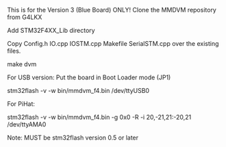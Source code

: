 This is for the Version 3 (Blue Board) ONLY!
Clone the MMDVM repository from G4LKX

Add STM32F4XX_Lib directory

Copy Config.h IO.cpp IOSTM.cpp Makefile SerialSTM.cpp over the existing files.

make dvm

For USB version:
Put the board in Boot Loader mode (JP1)

stm32flash -v -w bin/mmdvm_f4.bin /dev/ttyUSB0

For PiHat:

stm32flash -v -w bin/mmdvm_f4.bin -g 0x0 -R -i 20,-21,21:-20,21 /dev/ttyAMA0

Note:
MUST be stm32flash version 0.5 or later 
